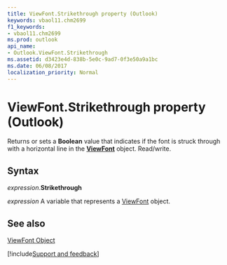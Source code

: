 ```yaml
---
title: ViewFont.Strikethrough property (Outlook)
keywords: vbaol11.chm2699
f1_keywords:
- vbaol11.chm2699
ms.prod: outlook
api_name:
- Outlook.ViewFont.Strikethrough
ms.assetid: d3423e4d-838b-5e0c-9ad7-0f3e50a9a1bc
ms.date: 06/08/2017
localization_priority: Normal
---
```



# ViewFont.Strikethrough property (Outlook)

Returns or sets a  **Boolean** value that indicates if the font is struck through with a horizontal line in the **[ViewFont](Outlook.ViewFont.md)** object. Read/write.


## Syntax

_expression_.**Strikethrough**

_expression_ A variable that represents a [ViewFont](Outlook.ViewFont.md) object.


## See also


[ViewFont Object](Outlook.ViewFont.md)

[!include[Support and feedback](~/includes/feedback-boilerplate.md)]